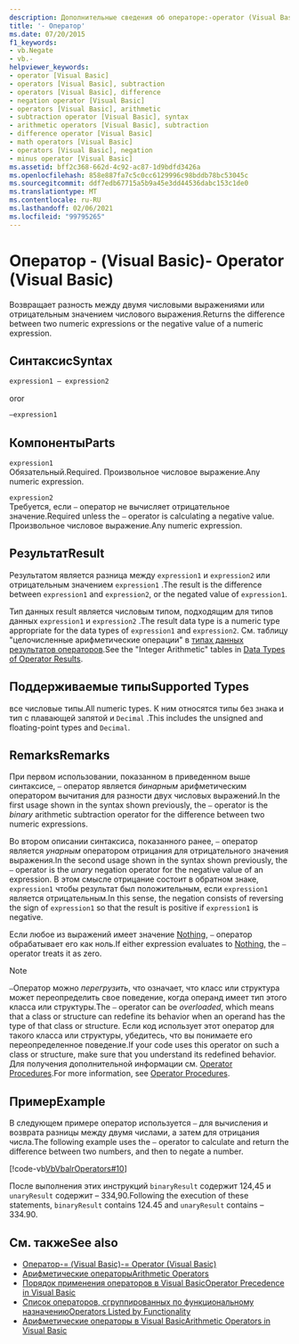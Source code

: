 ```yaml
---
description: Дополнительные сведения об операторе:-operator (Visual Basic)
title: '- Оператор'
ms.date: 07/20/2015
f1_keywords:
- vb.Negate
- vb.-
helpviewer_keywords:
- operator [Visual Basic]
- operators [Visual Basic], subtraction
- operators [Visual Basic], difference
- negation operator [Visual Basic]
- operators [Visual Basic], arithmetic
- subtraction operator [Visual Basic], syntax
- arithmetic operators [Visual Basic], subtraction
- difference operator [Visual Basic]
- math operators [Visual Basic]
- operators [Visual Basic], negation
- minus operator [Visual Basic]
ms.assetid: bff2c368-662d-4c92-ac87-1d9bdfd3426a
ms.openlocfilehash: 858e887fa7c5c0cc6129996c98bddb78bc53045c
ms.sourcegitcommit: ddf7edb67715a5b9a45e3dd44536dabc153c1de0
ms.translationtype: MT
ms.contentlocale: ru-RU
ms.lasthandoff: 02/06/2021
ms.locfileid: "99795265"
---
```

# <a name="--operator-visual-basic"></a><span data-ttu-id="1be3c-103">Оператор - (Visual Basic)</span><span class="sxs-lookup"><span data-stu-id="1be3c-103">- Operator (Visual Basic)</span></span>

<span data-ttu-id="1be3c-104">Возвращает разность между двумя числовыми выражениями или отрицательным значением числового выражения.</span><span class="sxs-lookup"><span data-stu-id="1be3c-104">Returns the difference between two numeric expressions or the negative value of a numeric expression.</span></span>  
  
## <a name="syntax"></a><span data-ttu-id="1be3c-105">Синтаксис</span><span class="sxs-lookup"><span data-stu-id="1be3c-105">Syntax</span></span>  
  
```vb  
expression1 – expression2
```
  
<span data-ttu-id="1be3c-106">or</span><span class="sxs-lookup"><span data-stu-id="1be3c-106">or</span></span>

```vb  
–expression1  
```  
  
## <a name="parts"></a><span data-ttu-id="1be3c-107">Компоненты</span><span class="sxs-lookup"><span data-stu-id="1be3c-107">Parts</span></span>  

 `expression1`  
 <span data-ttu-id="1be3c-108">Обязательный.</span><span class="sxs-lookup"><span data-stu-id="1be3c-108">Required.</span></span> <span data-ttu-id="1be3c-109">Произвольное числовое выражение.</span><span class="sxs-lookup"><span data-stu-id="1be3c-109">Any numeric expression.</span></span>  
  
 `expression2`  
 <span data-ttu-id="1be3c-110">Требуется, если `–` оператор не вычисляет отрицательное значение.</span><span class="sxs-lookup"><span data-stu-id="1be3c-110">Required unless the `–` operator is calculating a negative value.</span></span> <span data-ttu-id="1be3c-111">Произвольное числовое выражение.</span><span class="sxs-lookup"><span data-stu-id="1be3c-111">Any numeric expression.</span></span>  
  
## <a name="result"></a><span data-ttu-id="1be3c-112">Результат</span><span class="sxs-lookup"><span data-stu-id="1be3c-112">Result</span></span>  

 <span data-ttu-id="1be3c-113">Результатом является разница между `expression1` и `expression2` или отрицательным значением `expression1` .</span><span class="sxs-lookup"><span data-stu-id="1be3c-113">The result is the difference between `expression1` and `expression2`, or the negated value of `expression1`.</span></span>  
  
 <span data-ttu-id="1be3c-114">Тип данных result является числовым типом, подходящим для типов данных `expression1` и `expression2` .</span><span class="sxs-lookup"><span data-stu-id="1be3c-114">The result data type is a numeric type appropriate for the data types of `expression1` and `expression2`.</span></span> <span data-ttu-id="1be3c-115">См. таблицу "целочисленные арифметические операции" в [типах данных результатов операторов](data-types-of-operator-results.md).</span><span class="sxs-lookup"><span data-stu-id="1be3c-115">See the "Integer Arithmetic" tables in [Data Types of Operator Results](data-types-of-operator-results.md).</span></span>  
  
## <a name="supported-types"></a><span data-ttu-id="1be3c-116">Поддерживаемые типы</span><span class="sxs-lookup"><span data-stu-id="1be3c-116">Supported Types</span></span>  

 <span data-ttu-id="1be3c-117">все числовые типы.</span><span class="sxs-lookup"><span data-stu-id="1be3c-117">All numeric types.</span></span> <span data-ttu-id="1be3c-118">К ним относятся типы без знака и тип с плавающей запятой и `Decimal` .</span><span class="sxs-lookup"><span data-stu-id="1be3c-118">This includes the unsigned and floating-point types and `Decimal`.</span></span>  
  
## <a name="remarks"></a><span data-ttu-id="1be3c-119">Remarks</span><span class="sxs-lookup"><span data-stu-id="1be3c-119">Remarks</span></span>  

 <span data-ttu-id="1be3c-120">При первом использовании, показанном в приведенном выше синтаксисе, `–` оператор является *бинарным* арифметическим оператором вычитания для разности двух числовых выражений.</span><span class="sxs-lookup"><span data-stu-id="1be3c-120">In the first usage shown in the syntax shown previously, the `–` operator is the *binary* arithmetic subtraction operator for the difference between two numeric expressions.</span></span>  
  
 <span data-ttu-id="1be3c-121">Во втором описании синтаксиса, показанного ранее, `–` оператор является *унарным* оператором отрицания для отрицательного значения выражения.</span><span class="sxs-lookup"><span data-stu-id="1be3c-121">In the second usage shown in the syntax shown previously, the `–` operator is the *unary* negation operator for the negative value of an expression.</span></span> <span data-ttu-id="1be3c-122">В этом смысле отрицание состоит в обратном знаке, `expression1` чтобы результат был положительным, если `expression1` является отрицательным.</span><span class="sxs-lookup"><span data-stu-id="1be3c-122">In this sense, the negation consists of reversing the sign of `expression1` so that the result is positive if `expression1` is negative.</span></span>  
  
 <span data-ttu-id="1be3c-123">Если любое из выражений имеет значение [Nothing](../nothing.md), `–` оператор обрабатывает его как ноль.</span><span class="sxs-lookup"><span data-stu-id="1be3c-123">If either expression evaluates to [Nothing](../nothing.md), the `–` operator treats it as zero.</span></span>  
  
> [!NOTE]
> <span data-ttu-id="1be3c-124">`–`Оператор можно *перегрузить*, что означает, что класс или структура может переопределить свое поведение, когда операнд имеет тип этого класса или структуры.</span><span class="sxs-lookup"><span data-stu-id="1be3c-124">The `–` operator can be *overloaded*, which means that a class or structure can redefine its behavior when an operand has the type of that class or structure.</span></span> <span data-ttu-id="1be3c-125">Если код использует этот оператор для такого класса или структуры, убедитесь, что вы понимаете его переопределенное поведение.</span><span class="sxs-lookup"><span data-stu-id="1be3c-125">If your code uses this operator on such a class or structure, make sure that you understand its redefined behavior.</span></span> <span data-ttu-id="1be3c-126">Для получения дополнительной информации см. [Operator Procedures](../../programming-guide/language-features/procedures/operator-procedures.md).</span><span class="sxs-lookup"><span data-stu-id="1be3c-126">For more information, see [Operator Procedures](../../programming-guide/language-features/procedures/operator-procedures.md).</span></span>  
  
## <a name="example"></a><span data-ttu-id="1be3c-127">Пример</span><span class="sxs-lookup"><span data-stu-id="1be3c-127">Example</span></span>  

 <span data-ttu-id="1be3c-128">В следующем примере оператор используется `–` для вычисления и возврата разницы между двумя числами, а затем для отрицания числа.</span><span class="sxs-lookup"><span data-stu-id="1be3c-128">The following example uses the `–` operator to calculate and return the difference between two numbers, and then to negate a number.</span></span>  
  
 [!code-vb[VbVbalrOperators#10](~/samples/snippets/visualbasic/VS_Snippets_VBCSharp/VbVbalrOperators/VB/Class1.vb#10)]  
  
 <span data-ttu-id="1be3c-129">После выполнения этих инструкций `binaryResult` содержит 124,45 и `unaryResult` содержит – 334,90.</span><span class="sxs-lookup"><span data-stu-id="1be3c-129">Following the execution of these statements, `binaryResult` contains 124.45 and `unaryResult` contains –334.90.</span></span>  
  
## <a name="see-also"></a><span data-ttu-id="1be3c-130">См. также</span><span class="sxs-lookup"><span data-stu-id="1be3c-130">See also</span></span>

- [<span data-ttu-id="1be3c-131">Оператор-= (Visual Basic)</span><span class="sxs-lookup"><span data-stu-id="1be3c-131">-= Operator (Visual Basic)</span></span>](subtraction-assignment-operator.md)
- [<span data-ttu-id="1be3c-132">Арифметические операторы</span><span class="sxs-lookup"><span data-stu-id="1be3c-132">Arithmetic Operators</span></span>](arithmetic-operators.md)
- [<span data-ttu-id="1be3c-133">Порядок применения операторов в Visual Basic</span><span class="sxs-lookup"><span data-stu-id="1be3c-133">Operator Precedence in Visual Basic</span></span>](operator-precedence.md)
- [<span data-ttu-id="1be3c-134">Список операторов, сгруппированных по функциональному назначению</span><span class="sxs-lookup"><span data-stu-id="1be3c-134">Operators Listed by Functionality</span></span>](operators-listed-by-functionality.md)
- [<span data-ttu-id="1be3c-135">Арифметические операторы в Visual Basic</span><span class="sxs-lookup"><span data-stu-id="1be3c-135">Arithmetic Operators in Visual Basic</span></span>](../../programming-guide/language-features/operators-and-expressions/arithmetic-operators.md)
